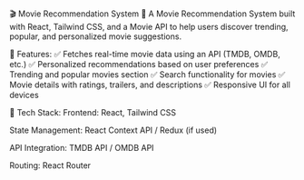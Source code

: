 🎬 Movie Recommendation System 🎥
A Movie Recommendation System built with React, Tailwind CSS, and a Movie API to help users discover trending, popular, and personalized movie suggestions.

🔹 Features:
✅ Fetches real-time movie data using an API (TMDB, OMDB, etc.)
✅ Personalized recommendations based on user preferences
✅ Trending and popular movies section
✅ Search functionality for movies
✅ Movie details with ratings, trailers, and descriptions
✅ Responsive UI for all devices

🔧 Tech Stack:
Frontend: React, Tailwind CSS

State Management: React Context API / Redux (if used)

API Integration: TMDB API / OMDB API

Routing: React Router
